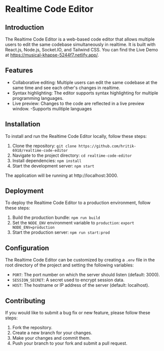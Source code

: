 # Realtime Code Editor

## Introduction

The Realtime Code Editor is a web-based code editor that allows multiple users to edit the same codebase simultaneously in realtime. It is built with React.js, Node.js, Socket.IO, and Tailwind CSS. You can find the Live Demo at https://musical-khapse-5244f7.netlify.app/.

## Features

- Collaborative editing: Multiple users can edit the same codebase at the same time and see each other's changes in realtime.
- Syntax highlighting: The editor supports syntax highlighting for multiple programming languages.
- Live preview: Changes to the code are reflected in a live preview window.
  -Supports mulitiple languages

## Installation

To install and run the Realtime Code Editor locally, follow these steps:

1. Clone the repository: `git clone https://github.com/hritik-6918/realtime-code-editor`
2. Navigate to the project directory: `cd realtime-code-editor`
3. Install dependencies: `npm install`
4. Start the development server: `npm start`

The application will be running at http://localhost:3000.

## Deployment

To deploy the Realtime Code Editor to a production environment, follow these steps:

1. Build the production bundle: `npm run build`
2. Set the `NODE_ENV` environment variable to `production`: `export NODE_ENV=production`
3. Start the production server: `npm run start:prod`

## Configuration

The Realtime Code Editor can be customized by creating a `.env` file in the root directory of the project and setting the following variables:

- `PORT`: The port number on which the server should listen (default: 3000).
- `SESSION_SECRET`: A secret used to encrypt session data.
- `HOST`: The hostname or IP address of the server (default: localhost).

## Contributing

If you would like to submit a bug fix or new feature, please follow these steps:

1. Fork the repository.
2. Create a new branch for your changes.
3. Make your changes and commit them.
4. Push your branch to your fork and submit a pull request.
